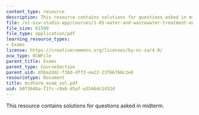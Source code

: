 ```yaml
---
content_type: resource
description: This resource contains solutions for questions asked in midterm.
file: /ol-ocw-studio-app/courses/1-85-water-and-wastewater-treatment-engineering-spring-2006/b07364baf1fcc0abd5afe3546dc1432d_midterm_exam_sol.pdf
file_size: 61599
file_type: application/pdf
learning_resource_types:
- Exams
license: https://creativecommons.org/licenses/by-nc-sa/4.0/
ocw_type: OCWFile
parent_title: Exams
parent_type: CourseSection
parent_uid: d36a2ddc-f38d-dff3-ea22-23f66760c2e6
resourcetype: Document
title: midterm_exam_sol.pdf
uid: b07364ba-f1fc-c0ab-d5af-e3546dc1432d
---
```

This resource contains solutions for questions asked in midterm.